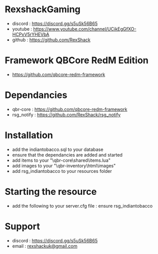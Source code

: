 # RexshackGaming
- discord : https://discord.gg/s5uSk56B65
- youtube : https://www.youtube.com/channel/UCikEgGfXO-HCPxV5rYHEVbA
- github : https://github.com/RexShack

# Framework QBCore RedM Edition
- https://github.com/qbcore-redm-framework

# Dependancies
- qbr-core : https://github.com/qbcore-redm-framework
- rsg_notify : https://github.com/RexShack/rsg_notify

# Installation
- add the indiantobacco.sql to your database
- ensure that the dependancies are added and started
- add items to your "\qbr-core\shared\items.lua"
- add images to your "\qbr-inventory\html\images"
- add rsg_indiantobacco to your resources folder

# Starting the resource
- add the following to your server.cfg file : ensure rsg_indiantobacco

# Support
- discord : https://discord.gg/s5uSk56B65
- email : rexshackuk@gmail.com